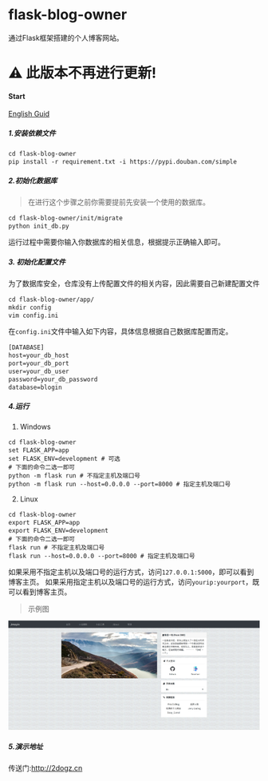 # flask-blog-owner
通过Flask框架搭建的个人博客网站。
# :warning: 此版本不再进行更新! 
#### Start
[English Guid](https://github.com/weijiang1994/flask-blog-owner/blob/master/README-EN.md)
##### 1.安装依赖文件
```shell script
cd flask-blog-owner
pip install -r requirement.txt -i https://pypi.douban.com/simple
```
##### 2.初始化数据库
> 在进行这个步骤之前你需要提前先安装一个使用的数据库。
```shell script
cd flask-blog-owner/init/migrate
python init_db.py
```
运行过程中需要你输入你数据库的相关信息，根据提示正确输入即可。
##### 3. 初始化配置文件
为了数据库安全，仓库没有上传配置文件的相关内容，因此需要自己新建配置文件
```shell script
cd flask-blog-owner/app/
mkdir config
vim config.ini
```
在`config.ini`文件中输入如下内容，具体信息根据自己数据库配置而定。
```editorconfig
[DATABASE]
host=your_db_host
port=your_db_port
user=your_db_user
password=your_db_password
database=blogin
```
##### 4.运行
1. Windows
```shell script
cd flask-blog-owner
set FLASK_APP=app
set FLASK_ENV=development # 可选
# 下面的命令二选一即可
python -m flask run # 不指定主机及端口号
python -m flask run --host=0.0.0.0 --port=8000 # 指定主机及端口号
```
2. Linux
```shell script
cd flask-blog-owner
export FLASK_APP=app
export FLASK_ENV=development 
# 下面的命令二选一即可
flask run # 不指定主机及端口号
flask run --host=0.0.0.0 --port=8000 # 指定主机及端口号
```
如果采用不指定主机以及端口号的运行方式，访问`127.0.0.1:5000`，即可以看到博客主页。
如果采用指定主机以及端口号的运行方式，访问`yourip:yourport`，既可以看到博客主页。

> 示例图

![alt 博客主页](https://github.com/weijiang1994/flask-blog-owner/blob/master/screenshot/homePage.jpg
)

##### 5.演示地址
传送门:http://2dogz.cn

